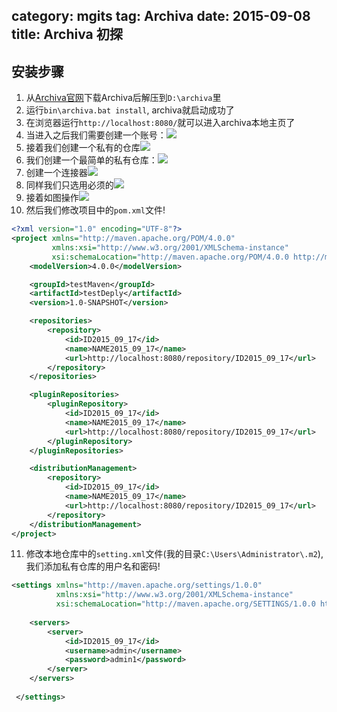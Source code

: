 category: mgits
tag: Archiva
date: 2015-09-08
title: Archiva 初探
---

## 安装步骤
1. 从[Archiva官网]()下载Archiva后解压到`D:\archiva`里
2. 运行`bin\archiva.bat install`, archiva就启动成功了
3. 在浏览器运行`http://localhost:8080/`就可以进入archiva本地主页了
4. 当进入之后我们需要创建一个账号：![](https://raw.githubusercontent.com/wanggnim/website/images/Archiva/0.jpg)
5. 接着我们创建一个私有的仓库![](https://raw.githubusercontent.com/wanggnim/website/images/Archiva/1.jpg)
6. 我们创建一个最简单的私有仓库：![](https://raw.githubusercontent.com/wanggnim/website/images/Archiva/2.jpg)
7. 创建一个连接器![](https://raw.githubusercontent.com/wanggnim/website/images/Archiva/3.jpg)
8. 同样我们只选用必须的![](https://raw.githubusercontent.com/wanggnim/website/images/Archiva/4.jpg)
9. 接着如图操作![](https://raw.githubusercontent.com/wanggnim/website/images/Archiva/5.jpg)
10. 然后我们修改项目中的`pom.xml`文件!
```xml
<?xml version="1.0" encoding="UTF-8"?>
<project xmlns="http://maven.apache.org/POM/4.0.0"
         xmlns:xsi="http://www.w3.org/2001/XMLSchema-instance"
         xsi:schemaLocation="http://maven.apache.org/POM/4.0.0 http://maven.apache.org/xsd/maven-4.0.0.xsd">
    <modelVersion>4.0.0</modelVersion>

    <groupId>testMaven</groupId>
    <artifactId>testDeply</artifactId>
    <version>1.0-SNAPSHOT</version>

    <repositories>
        <repository>
            <id>ID2015_09_17</id>
            <name>NAME2015_09_17</name>
            <url>http://localhost:8080/repository/ID2015_09_17</url>
        </repository>
    </repositories>

    <pluginRepositories>
        <pluginRepository>
            <id>ID2015_09_17</id>
            <name>NAME2015_09_17</name>
            <url>http://localhost:8080/repository/ID2015_09_17</url>
        </pluginRepository>
    </pluginRepositories>

    <distributionManagement>
        <repository>
            <id>ID2015_09_17</id>
            <name>NAME2015_09_17</name>
            <url>http://localhost:8080/repository/ID2015_09_17</url>
        </repository>
    </distributionManagement>
</project>
```
11. 修改本地仓库中的`setting.xml`文件(我的目录`C:\Users\Administrator\.m2`),我们添加私有仓库的用户名和密码!
```xml
<settings xmlns="http://maven.apache.org/settings/1.0.0" 
          xmlns:xsi="http://www.w3.org/2001/XMLSchema-instance" 
          xsi:schemaLocation="http://maven.apache.org/SETTINGS/1.0.0 http://maven.apache.org/xsd/settings-1.0.0.xsd">
   
	<servers>
        <server>
            <id>ID2015_09_17</id>
            <username>admin</username>
            <password>admin1</password>
        </server>
    </servers>
  
 </settings>
 ```


